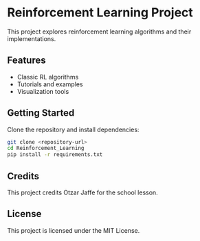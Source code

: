# Reinforcement Learning Project

This project explores reinforcement learning algorithms and their implementations.

## Features

- Classic RL algorithms
- Tutorials and examples
- Visualization tools

## Getting Started

Clone the repository and install dependencies:

```bash
git clone <repository-url>
cd Reinforcement_Learning
pip install -r requirements.txt
```

## Credits

This project credits Otzar Jaffe for the school lesson.

## License

This project is licensed under the MIT License.